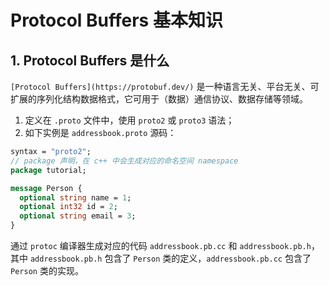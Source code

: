 # Protocol Buffers 基本知识

## 1. Protocol Buffers 是什么

`[Protocol Buffers](https://protobuf.dev/)` 是一种语言无关、平台无关、可扩展的序列化结构数据格式，它可用于（数据）通信协议、数据存储等领域。

1. 定义在 `.proto` 文件中，使用 `proto2` 或 `proto3` 语法；
2. 如下实例是 `addressbook.proto` 源码：

```proto
syntax = "proto2";
// package 声明，在 c++ 中会生成对应的命名空间 namespace
package tutorial;

message Person {
  optional string name = 1;
  optional int32 id = 2;
  optional string email = 3;
}
```

通过 `protoc` 编译器生成对应的代码
`addressbook.pb.cc` 和 `addressbook.pb.h`，其中 `addressbook.pb.h` 包含了 `Person` 类的定义，`addressbook.pb.cc` 包含了 `Person` 类的实现。
